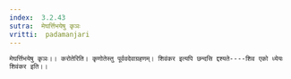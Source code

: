 ```yaml
---
index:  3.2.43
sutra:  मेघर्त्तिभयेषु कृञः
vritti:  padamanjari
---
```


	मेघर्त्तिभयेषु कृञः।। करोतेरिति। कृणोतेस्तु पूर्ववदेवाग्रहणम्। शिवंकर इत्यपि छन्दसि द्दश्यते----शिव एको ध्येयः शिवंकर इति।।
